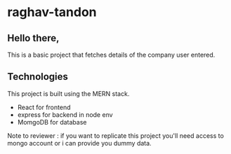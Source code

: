 # raghav-tandon
## Hello there,
This is a basic project that fetches details of the company user entered.
## Technologies
This project is built using the MERN stack.
- React for frontend
- express for backend in node env
- MomgoDB for database

Note to reviewer : if you want to replicate this project you'll need access to mongo account or i can provide you dummy data.
